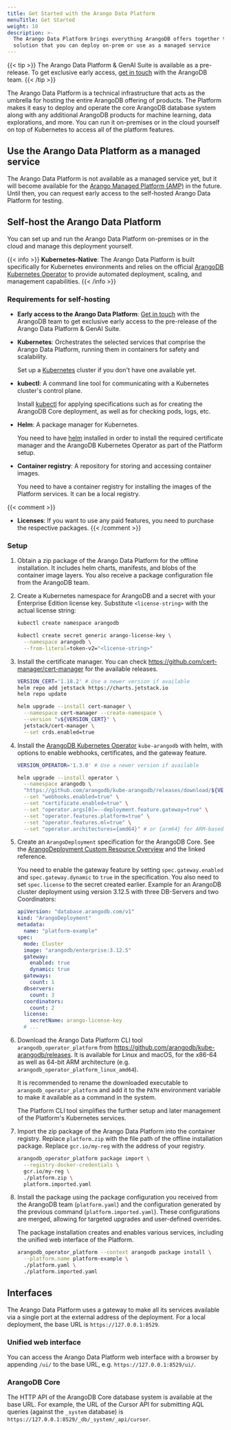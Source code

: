 ```yaml
---
title: Get Started with the Arango Data Platform
menuTitle: Get Started
weight: 10
description: >-
  The Arango Data Platform brings everything ArangoDB offers together to a single
  solution that you can deploy on-prem or use as a managed service
---
```

{{< tip >}}
The Arango Data Platform & GenAI Suite is available as a pre-release. To get
exclusive early access, [get in touch](https://arangodb.com/contact/) with
the ArangoDB team.
{{< /tip >}}

The Arango Data Platform is a technical infrastructure that acts as the umbrella
for hosting the entire ArangoDB offering of products. The Platform makes it easy
to deploy and operate the core ArangoDB database system along with any additional
ArangoDB products for machine learning, data explorations, and more. You can
run it on-premises or in the cloud yourself on top of Kubernetes to access all
of the platform features.

## Use the Arango Data Platform as a managed service

The Arango Data Platform is not available as a managed service yet, but it will
become available for the [Arango Managed Platform (AMP)](../../amp/_index.md)
in the future. Until then, you can request early access to the self-hosted
Arango Data Platform for testing.

## Self-host the Arango Data Platform

You can set up and run the Arango Data Platform on-premises or in the cloud and
manage this deployment yourself.

{{< info >}}
**Kubernetes-Native**: The Arango Data Platform is built specifically for Kubernetes 
environments and relies on the official [ArangoDB Kubernetes Operator](https://arangodb.github.io/kube-arangodb/) 
to provide automated deployment, scaling, and management capabilities.
{{< /info >}}

### Requirements for self-hosting

- **Early access to the Arango Data Platform**:
  [Get in touch](https://arangodb.com/contact/) with the ArangoDB team to get
  exclusive early access to the pre-release of the Arango Data Platform & GenAI Suite.

- **Kubernetes**: Orchestrates the selected services that comprise the
  Arango Data Platform, running them in containers for safety and scalability.

  Set up a [Kubernetes](https://kubernetes.io/) cluster if you don't have one
  available yet.

- **kubectl**: A command line tool for communicating with a Kubernetes cluster's
  control plane.

  Install [kubectl](https://kubernetes.io/docs/tasks/tools/#kubectl) for applying
  specifications such as for creating the ArangoDB Core deployment, as well as
  for checking pods, logs, etc.

- **Helm**: A package manager for Kubernetes.

  You need to have [helm](https://helm.sh/docs/intro/install/) installed in order
  to install the required certificate manager and the ArangoDB Kubernetes Operator
  as part of the Platform setup.

- **Container registry**: A repository for storing and accessing container images.

  You need to have a container registry for installing the images of the Platform
  services. It can be a local registry.

{{< comment >}}
- **Licenses**: If you want to use any paid features, you need to purchase the
  respective packages.
{{< /comment >}}

### Setup

1. Obtain a zip package of the Arango Data Platform for the offline installation.
   It includes helm charts, manifests, and blobs of the container image layers.
   You also receive a package configuration file from the ArangoDB team.

2. Create a Kubernetes namespace for ArangoDB and a secret with your
   Enterprise Edition license key. Substitute `<license-string>` with the actual
   license string:

   ```sh
   kubectl create namespace arangodb

   kubectl create secret generic arango-license-key \
     --namespace arangodb \
     --from-literal=token-v2="<license-string>"
   ```

3. Install the certificate manager. You can check <https://github.com/cert-manager/cert-manager>
   for the available releases.

   ```sh
   VERSION_CERT='1.18.2' # Use a newer version if available
   helm repo add jetstack https://charts.jetstack.io
   helm repo update

   helm upgrade --install cert-manager \
     --namespace cert-manager --create-namespace \
     --version "v${VERSION_CERT}" \
     jetstack/cert-manager \
     --set crds.enabled=true
   ```

4. Install the [ArangoDB Kubernetes Operator](https://arangodb.github.io/kube-arangodb/) `kube-arangodb` with helm,
   with options to enable webhooks, certificates, and the gateway feature.

   ```sh
   VERSION_OPERATOR='1.3.0' # Use a newer version if available

   helm upgrade --install operator \
     --namespace arangodb \
     "https://github.com/arangodb/kube-arangodb/releases/download/${VERSION_OPERATOR}/kube-arangodb-enterprise-${VERSION_OPERATOR}.tgz" \
     --set "webhooks.enabled=true" \
     --set "certificate.enabled=true" \
     --set "operator.args[0]=--deployment.feature.gateway=true" \
     --set "operator.features.platform=true" \
     --set "operator.features.ml=true" \
     --set "operator.architectures={amd64}" # or {arm64} for ARM-based CPUs
   ```

5. Create an `ArangoDeployment` specification for the ArangoDB Core. See the
   [ArangoDeployment Custom Resource Overview](https://arangodb.github.io/kube-arangodb/docs/deployment-resource-reference.html)
   and the linked reference.

   You need to enable the gateway feature by setting `spec.gateway.enabled` and
   `spec.gateway.dynamic` to `true` in the specification. You also need to set
   `spec.license` to the secret created earlier. Example for an ArangoDB cluster
   deployment using version 3.12.5 with three DB-Servers and two Coordinators:

    ```yaml
    apiVersion: "database.arangodb.com/v1"
    kind: "ArangoDeployment"
    metadata:
      name: "platform-example"
    spec:
      mode: Cluster
      image: "arangodb/enterprise:3.12.5"
      gateway:
        enabled: true
        dynamic: true
      gateways:
        count: 1
      dbservers:
        count: 3
      coordinators:
        count: 2
      license:
        secretName: arango-license-key
      # ...
    ```

6. Download the Arango Data Platform CLI tool `arangodb_operator_platform` from
   <https://github.com/arangodb/kube-arangodb/releases>.
   It is available for Linux and macOS, for the x86-64 as well as 64-bit ARM
   architecture (e.g. `arangodb_operator_platform_linux_amd64`).

   It is recommended to rename the downloaded executable to
   `arangodb_operator_platform` and add it to the `PATH` environment variable
   to make it available as a command in the system.

   The Platform CLI tool simplifies the further setup and later management of
   the Platform's Kubernetes services.

7. Import the zip package of the Arango Data Platform into the container registry.
   Replace `platform.zip` with the file path of the offline installation package.
   Replace `gcr.io/my-reg` with the address of your registry.

   ```sh
   arangodb_operator_platform package import \
     --registry-docker-credentials \
     gcr.io/my-reg \
     ./platform.zip \
     platform.imported.yaml
   ```

8. Install the package using the package configuration you received from the
   ArangoDB team (`platform.yaml`) and the configuration generated by the
   previous command (`platform.imported.yaml`). These configurations are merged,
   allowing for targeted upgrades and user-defined overrides.

   The package installation creates and enables various services, including
   the unified web interface of the Platform.

   ```sh
   arangodb_operator_platform --context arangodb package install \
     --platform.name platform-example \
     ./platform.yaml \
     ./platform.imported.yaml
   ```

## Interfaces

The Arango Data Platform uses a gateway to make all its services available via a
single port at the external address of the deployment. For a local deployment,
the base URL is `https://127.0.0.1:8529`.

### Unified web interface

You can access the Arango Data Platform web interface with a browser by appending
`/ui/` to the base URL, e.g. `https://127.0.0.1:8529/ui/`.

### ArangoDB Core

The HTTP API of the ArangoDB Core database system is available at the base URL.
For example, the URL of the Cursor API for submitting AQL queries (against the `_system` database) is
`https://127.0.0.1:8529/_db/_system/_api/cursor`.
